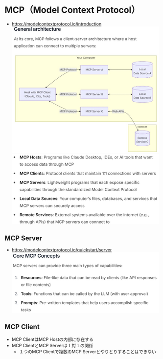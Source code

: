 # MCP（Model Context Protocol）
- https://modelcontextprotocol.io/introduction  
  ![](./image/mcp_arch_1.jpg)
  ![](./image/mcp_arch_2.jpg)

## MCP Server
- https://modelcontextprotocol.io/quickstart/server
![](./image/mcp_server_1.jpg)

## MCP Client
- MCP ClientはMCP Hostの内部に存在する
- MCP ClientとMCP Serverは１対１の関係
  - １つのMCP Clientで複数のMCP Serverとやりとりすることはできない